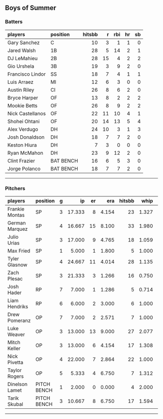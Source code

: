 ## Boys of Summer

### Batters

 
|players          |position  | hitsbb|  r| rbi| hr| sb| 
|:----------------|:---------|------:|--:|---:|--:|--:| 
|Gary Sanchez     |C         |     10|  3|   1|  1|  0| 
|Jared Walsh      |1B        |     28|  5|  14|  2|  1| 
|DJ LeMahieu      |2B        |     28| 15|   4|  2|  2| 
|Gio Urshela      |3B        |     19|  3|   9|  2|  0| 
|Francisco Lindor |SS        |     18|  7|   4|  1|  1| 
|Luis Arraez      |MI        |     12|  6|   3|  0|  0| 
|Austin Riley     |CI        |     26|  8|   6|  2|  0| 
|Bryce Harper     |OF        |     13|  8|   2|  2|  2| 
|Mookie Betts     |OF        |     26|  8|   9|  2|  2| 
|Nick Castellanos |OF        |     22| 11|  10|  4|  1| 
|Shohei Ohtani    |OF        |     20| 14|  13|  5|  4| 
|Alex Verdugo     |DH        |     24| 10|   3|  1|  3| 
|Josh Donaldson   |DH        |     18|  7|   7|  2|  0| 
|Keston Hiura     |DH        |      7|  3|   0|  0|  0| 
|Ryan McMahon     |DH        |     23|  9|  12|  2|  0| 
|Clint Frazier    |BAT BENCH |     16|  6|   5|  3|  0| 
|Jorge Polanco    |BAT BENCH |     18|  7|   7|  2|  0| 

* * *

### Pitchers

 
|players        |position    |  g|     ip| er|   era| hitsbb|  whip| so|  w| sv| 
|:--------------|:-----------|--:|------:|--:|-----:|------:|-----:|--:|--:|--:| 
|Frankie Montas |SP          |  3| 17.333|  8| 4.154|     23| 1.327| 15|  2|  0| 
|German Marquez |SP          |  4| 16.667| 15| 8.100|     33| 1.980| 20|  0|  0| 
|Julio Urias    |SP          |  3| 17.000|  9| 4.765|     18| 1.059| 20|  1|  0| 
|Max Fried      |SP          |  1|  5.000|  1| 1.800|      5| 1.000|  6|  1|  0| 
|Tyler Glasnow  |SP          |  4| 24.667| 11| 4.014|     28| 1.135| 39|  2|  0| 
|Zach Plesac    |SP          |  3| 21.333|  3| 1.266|     16| 0.750| 17|  1|  0| 
|Josh Hader     |RP          |  7|  7.000|  1| 1.286|      5| 0.714| 13|  1|  4| 
|Liam Hendriks  |RP          |  6|  6.000|  2| 3.000|      6| 1.000| 12|  1|  3| 
|Drew Pomeranz  |OP          |  7|  7.000|  2| 2.571|      7| 1.000|  7|  0|  0| 
|Luke Weaver    |OP          |  3| 13.000| 13| 9.000|     27| 2.077| 15|  0|  0| 
|Mitch Keller   |OP          |  3| 13.000|  6| 4.154|     17| 1.308| 12|  1|  0| 
|Nick Pivetta   |OP          |  4| 22.000|  7| 2.864|     22| 1.000| 21|  3|  0| 
|Taylor Rogers  |OP          |  5|  5.333|  4| 6.750|      7| 1.312|  8|  0|  2| 
|Dinelson Lamet |PITCH BENCH |  1|  2.000|  0| 0.000|      4| 2.000|  0|  0|  0| 
|Tarik Skubal   |PITCH BENCH |  3| 10.667|  8| 6.750|     17| 1.594| 12|  0|  0| 


* * *


